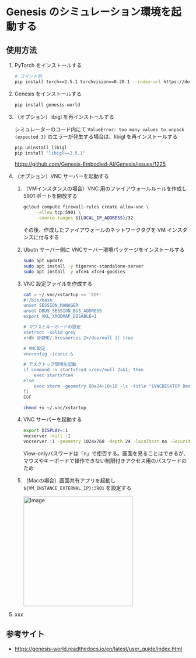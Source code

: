 # Genesis のシミュレーション環境を起動する

## 使用方法

1. PyTorch をインストールする
    ```bash
    # コマンド例
    pip install torch==2.5.1 torchvision==0.20.1 --index-url https://download.pytorch.org/whl/cu121
    ```

1. Genesis をインストールする
    ```bash
    pip install genesis-world
    ```

1. （オプション）libigl を再インストールする

    シミュレーターのコード内にて `ValueError: too many values to unpack (expected 3)` のエラーが発生する場合は、libigl を再インストールする

    ```bash
    pip uninstall libigl
    pip install "libigl==2.5.1"
    ```

    https://github.com/Genesis-Embodied-AI/Genesis/issues/1225

1. （オプション）VNC サーバーを起動する

    1. （VMインスタンスの場合）VNC 用のファイアウォールルールを作成し 5901 ポートを開放する

        ```bash
        gcloud compute firewall-rules create allow-vnc \
            --allow tcp:5901 \
            --source-ranges ${LOCAL_IP_ADDRESS}/32
        ```

        その後、作成したファイアウォールのネットワークタグを VM インスタンスに付与する

    1. Ubutn サーバー側に VNCサーバー環境パッケージをインストールする

        ```bash
        sudo apt update
        sudo apt install -y tigervnc-standalone-server
        sudo apt install -y xfce4 xfce4-goodies
        ```

    1. VNC 設定ファイルを作成する

        ```bash
        cat > ~/.vnc/xstartup << 'EOF'
        #!/bin/bash
        unset SESSION_MANAGER
        unset DBUS_SESSION_BUS_ADDRESS
        export XKL_XMODMAP_DISABLE=1

        # マウスとキーボードの設定
        xsetroot -solid grey
        xrdb $HOME/.Xresources 2>/dev/null || true

        # VNC設定
        vncconfig -iconic &

        # デスクトップ環境を起動
        if command -v startxfce4 >/dev/null 2>&1; then
            exec startxfce4
        else
            exec xterm -geometry 80x24+10+10 -ls -title "$VNCDESKTOP Desktop"
        fi
        EOF

        chmod +x ~/.vnc/xstartup
        ```

    1. VNC サーバーを起動する

        ```bash
        export DISPLAY=:1
        vncserver -kill :1
        vncserver :1 -geometry 1024x768 -depth 24 -localhost no -SecurityTypes VncAuth -SendCutText=0 -AcceptCutText=0 -AcceptPointerEvents=1 -AcceptKeyEvents=1
        ```
        View-onlyパスワードは「n」で拒否する。画面を見ることはできるが、マウスやキーボードで操作できない制限付きアクセス用のパスワードのため

    1. （Macの場合）画面共有アプリを起動し `${VM_INSTANCE_EXTERNAL_IP}:5901` を設定する

        <img width="300" alt="Image" src="https://github.com/user-attachments/assets/43050e48-505b-48f1-afa2-4a185fa17265" />

1. xxx


## 参考サイト

- https://genesis-world.readthedocs.io/en/latest/user_guide/index.html